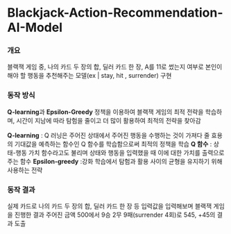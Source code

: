 # Blackjack-Action-Recommendation-AI-Model

### 개요
블랙잭 게임 중, 나의 카드 두 장의 합, 딜러 카드 한 장, A를 11로 썼는지 여부로 본인이 해야 할 행동을 추천해주는 모델(ex | stay, hit , surrender) 구현

### 동작 방식
**Q-learning**과 **Epsilon-Greedy** 정책을 이용하여 블랙잭 게임의 최적 전략을 학습하며, 시간이 지남에 따라 탐험을 줄이고 더 많이 활용하여 최적의 전략을 찾아감

**Q-learning** : Q 러닝은 주어진 상태에서 주어진 행동을 수행하는 것이 가져다 줄 효용의 기대값을 예측하는 함수인 Q 함수를 학습함으로써 최적의 정책을 학습
**Q 함수** :  상태-행동 가치 함수라고도 불리며 상태와 행동을 입력했을 때 이에 대한 가치를 출력으로 주는 함수
**Epsilon-greedy** :강화 학습에서 탐험과 활용 사이의 균형을 유지하기 위해 사용하는 전략

### 동작 결과
실제 카드로 나의 카드 두 장의 합, 딜러 카드 한 장 등 입력값을 입력해보며 블랙잭 게임을 진행한 결과
주어진 금액 500에서 9승 2무 9패(surrender 4회)로 545, +45의 결과 도출
